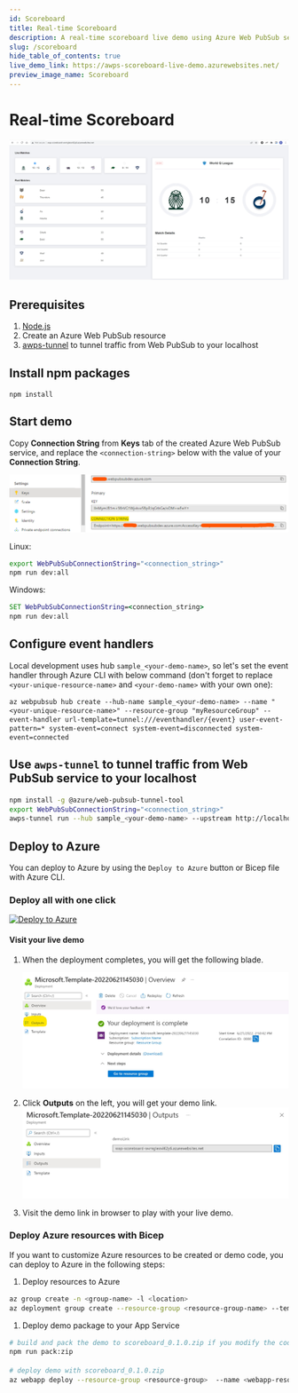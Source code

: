 ```yaml
---
id: Scoreboard
title: Real-time Scoreboard
description: A real-time scoreboard live demo using Azure Web PubSub service
slug: /scoreboard
hide_table_of_contents: true
live_demo_link: https://awps-scoreboard-live-demo.azurewebsites.net/
preview_image_name: Scoreboard
---
```


# Real-time Scoreboard

![live demo](./images/live-demo.jpg)

## Prerequisites

1. [Node.js](https://nodejs.org)
2. Create an Azure Web PubSub resource
3. [awps-tunnel](https://learn.microsoft.com/azure/azure-web-pubsub/howto-web-pubsub-tunnel-tool) to tunnel traffic from Web PubSub to your localhost

## Install npm packages

```
npm install
```

## Start demo

Copy **Connection String** from **Keys** tab of the created Azure Web PubSub service, and replace the `<connection-string>` below with the value of your **Connection String**.

![Connection String](./../../../docs/images/portal_conn.png)

Linux:

```bash
export WebPubSubConnectionString="<connection_string>"
npm run dev:all
```

Windows:

```cmd
SET WebPubSubConnectionString=<connection_string>
npm run dev:all
```


## Configure event handlers

Local development uses hub `sample_<your-demo-name>`, so let's set the event handler through Azure CLI with below command (don't forget to replace `<your-unique-resource-name>` and `<your-demo-name>` with your own one):

```azurecli
az webpubsub hub create --hub-name sample_<your-demo-name> --name "<your-unique-resource-name>" --resource-group "myResourceGroup" --event-handler url-template=tunnel:///eventhandler/{event} user-event-pattern=* system-event=connect system-event=disconnected system-event=connected
```

## Use `awps-tunnel` to tunnel traffic from Web PubSub service to your localhost

```bash
npm install -g @azure/web-pubsub-tunnel-tool
export WebPubSubConnectionString="<connection_string>"
awps-tunnel run --hub sample_<your-demo-name> --upstream http://localhost:5050
```

## Deploy to Azure

You can deploy to Azure by using the `Deploy to Azure` button or Bicep file with Azure CLI.

### Deploy all with one click

[![Deploy to Azure](https://aka.ms/deploytoazurebutton)](https://portal.azure.com/#create/Microsoft.Template/uri/https%3A%2F%2Flivedemopackages.blob.core.windows.net%2Ftemplate%2Fscoreboard-deploy.json)

#### Visit your live demo

1. When the deployment completes, you will get the following blade.

    ![deployment-success](./images/deployment-success.jpg)

2. Click **Outputs** on the left, you will get your demo link.
   ![deployment outputs](./images/deployment-outputs.jpg)

3. Visit the demo link in browser to play with your live demo.

### Deploy Azure resources with Bicep

If you want to customize Azure resources to be created or demo code, you can deploy to Azure in the following steps:

1. Deploy resources to Azure

```bash
az group create -n <group-name> -l <location>
az deployment group create --resource-group <resource-group-name> --template-file ./deploy/deploy.bicep
```

1. Deploy demo package to your App Service

```bash
# build and pack the demo to scoreboard_0.1.0.zip if you modify the code
npm run pack:zip

# deploy demo with scoreboard_0.1.0.zip
az webapp deploy --resource-group <resource-group>  --name <webapp-resource-name>  --src-path  ./scoreboard_0.1.0.zip --type zip
```
